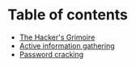 # Table of contents

* [The Hacker's Grimoire](README.md)
* [Active information gathering](active-information-gathering.md)
* [Password cracking](password-cracking.md)

